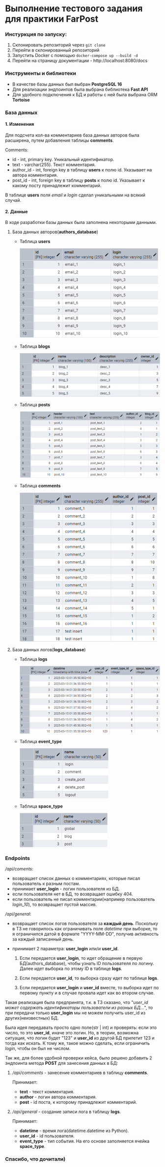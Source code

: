 # Выполнение тестового задания для практики FarPost

### Инстуркция по запуску:
1. Склонировать репозиторий через ```git clone```
2. Перейти в склонированный репозиторий
3. Запустить Docker с помощью ```docker-compose up --build -d```
4. Перейти на страницу документации - http://localhost:8080/docs

### Инструменты и библиотеки
- В качестве базы данных был выбран **PostgreSQL 16**
- Для реализации эндпоинтов была выбрана библиотека **Fast API**
- Для удобного подключения к БД и работы с ней была выбрана ORM **Tortoise**

### База данных
#### 1. Изменения

Для подсчета кол-ва комментариев база данных авторов была расширена, путем добавления таблицы **comments**.

Comments:
- id - int, primary key. Уникальный идентификатор.
- text - varchar(255). Текст комментария.
- author_id - int, foreign key в таблицу **users** к полю id. Указывает на автора комментария.
- post_id - int, foreign key в таблицу **posts** к полю id. Указывает к какому посту принадлежит комментарий.

В таблице **users** поля *email* и *login* сделал уникальными на всякий случай.

#### 2. Данные

В ходе разработки базы данных была заполнена некоторыми данными.
     
  1. База данных авторов(**authors_database**) 
      - Таблица **users**
        
        ![users data](<Снимок экрана (1901)-1.png>)
      
      - Таблица **blogs**
        
        ![blogs data](<Снимок экрана (1902).png>)

      - Таблица **posts**

        ![posts data](<Снимок экрана (1903).png>)

      - Таблица **comments**

        ![comments data](<Снимок экрана (1908).png>)
  
  2. База данных логов(**logs_database**)

      - Таблица **logs**

        ![logs data](<Снимок экрана (1905).png>)

      - Таблица **event_type**

        ![event_type data](<Снимок экрана (1906).png>)

      - Таблица **space_type**
        
        ![space_type data](<Снимок экрана (1907).png>)

### Endpoints

*/api/coments*:
- возвращает список данных о комментариях, которые писал пользователь к разным постам.
- принимает **user_login** - логин пользователя из БД.
- если пользователя нет в БД, то возвращает ошибку 404.
- если пользователь не писал комментарии(например пользователь *login_10*), то возвращает пустой массив.

*/api/general*:
- возвращает список логов пользователя за **каждый день**. Поскольку в ТЗ не говорилось как ограничивать поле *datetime* при выборке, то я ограничился датой в формате "YYYY-MM-DD", получив активность за каждый записанный день.
- принимает 2 параметра: **user_login** или/и **user_id**.

    1. Если передается **user_login**, то идет обращение в первую БД(authors_database), чтобы узнать ID пользователя по логину. Далее идет выборка по этому ID в таблице **logs**.

    2. Если передается **user_id**, то выборка сразу идет по таблице **logs**. 

    3. Если передается **user_login** и **user_id** вместе, то выборка идет по первому пункту и в случае провала идет как во втором случае.

Такая реализация была предпринята, т.к. в ТЗ сказано, что "*user_id может содержать идентификаторы пользователи из разных БД...*", то при передачи только **user_login** мы не можем получить user_id из других(неизвестных) БД.

Была идея передавать просто одно поле(str | int) и проверять: если это число, то это **user_id**, иначе это логин. Но, в теории, возможна ситуация, что логин будет "123" и **user_id** из другой БД прилетит 123 и тогда как искать. К тому же, такое можно сделать, если ограничить *login*, чтобы он был не числом.

Так же, для более удобной проверки кейса, было решено добавить 2 эндпоинта метода **POST** для занесения данных в БД:

1. */api/comments* - занесение комментариев в таблицу **comments**.
 
    Принимает:
      - **text** - текст комментария.
      - **author** - логин автора комментария.
      - **post** - id поста, к которому принадлежит комментарий.

2. */api/general* - создание записи лога в таблицу **logs**.

    Принимает:
      - **datetime** - время лога(datetime.datetime из Python).
      - **user_id** - id пользователя.
      - **event_type** - тип события. На его основе заполняется ячейка **space_type**.

### Спасибо, что дочитали)